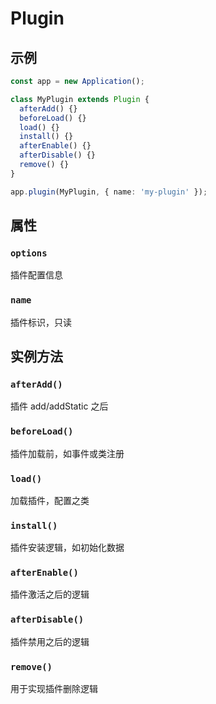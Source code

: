 # Plugin

## 示例

```ts
const app = new Application();

class MyPlugin extends Plugin {
  afterAdd() {}
  beforeLoad() {}
  load() {}
  install() {}
  afterEnable() {}
  afterDisable() {}
  remove() {}
}

app.plugin(MyPlugin, { name: 'my-plugin' });
```

## 属性

### `options`

插件配置信息

### `name`

插件标识，只读

## 实例方法

### `afterAdd()`

插件 add/addStatic 之后

### `beforeLoad()`

插件加载前，如事件或类注册

### `load()`

加载插件，配置之类

### `install()`

插件安装逻辑，如初始化数据

### `afterEnable()`

插件激活之后的逻辑

### `afterDisable()`

插件禁用之后的逻辑

### `remove()`

用于实现插件删除逻辑